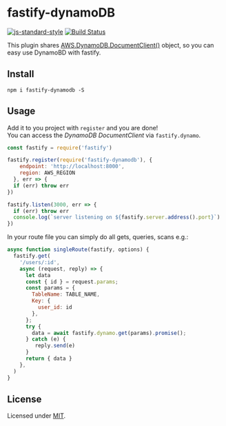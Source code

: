 # fastify-dynamoDB

[![js-standard-style](https://img.shields.io/badge/code%20style-standard-brightgreen.svg?style=flat)](http://standardjs.com/)
[![Build Status](https://travis-ci.org/matrus2/fastify-dynamodb.svg?branch=master)](https://travis-ci.org/matrus2/fastify-dynamodb) 

This plugin shares [AWS.DynamoDB.DocumentClient()](https://docs.aws.amazon.com/AWSJavaScriptSDK/latest/AWS/DynamoDB/DocumentClient.html) object, so you can easy use DynamoBD with fastify.

## Install
```
npm i fastify-dynamodb -S
```
## Usage
Add it to you project with `register` and you are done!  
You can access the *DynamoDB DocumentClient* via `fastify.dynamo`.
```js
const fastify = require('fastify')

fastify.register(require('fastify-dynamodb'), {
    endpoint: 'http://localhost:8000',
    region: AWS_REGION
  }, err => {
  if (err) throw err
})

fastify.listen(3000, err => {
  if (err) throw err
  console.log(`server listening on ${fastify.server.address().port}`)
})
```

In your route file you can simply do all gets, queries, scans e.g.:

```js
async function singleRoute(fastify, options) {
  fastify.get(
    '/users/:id',
    async (request, reply) => {
      let data
      const { id } = request.params;
      const params = {
        TableName: TABLE_NAME,
        Key: {
          user_id: id
        },
      };
      try {
        data = await fastify.dynamo.get(params).promise();
      } catch (e) {
         reply.send(e)
      }
      return { data }
    },
  )
}
```

## License

Licensed under [MIT](./LICENSE).